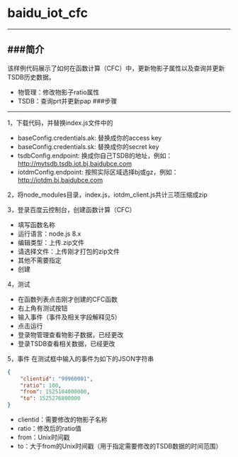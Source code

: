 # baidu_iot_cfc
----------
###简介
----------
该样例代码展示了如何在函数计算（CFC）中，更新物影子属性以及查询并更新TSDB历史数据。
- 物管理：修改物影子ratio属性
- TSDB：查询prt并更新pap
###步骤
----------
1，下载代码，并替换index.js文件中的
- baseConfig.credentials.ak: 替换成你的access key
- baseConfig.credentials.sk: 替换成你的secret key
- tsdbConfig.endpoint: 换成你自己TSDB的地址，例如： http://mytsdb.tsdb.iot.bj.baidubce.com
- iotdmConfig.endpoint: 按照实际区域选择bj或gz，例如：http://iotdm.bj.baidubce.com

2，将node_modules目录，index.js，iotdm_client.js共计三项压缩成zip

3，登录百度云控制台，创建函数计算（CFC）
- 填写函数名称
- 运行语言：node.js 8.x
- 编辑类型：上传.zip文件
- 请选择文件：上传刚才打包的zip文件
- 其他不需要指定
- 创建

4，测试
- 在函数列表点击刚才创建的CFC函数
- 右上角有测试按钮
- 输入事件（事件及相关字段解释见5）
- 点击运行
- 登录物管理查看物影子数据，已经更改
- 登录TSDB查看相关数据，已经更改

5，事件
在测试框中输入的事件为如下的JSON字符串
``` json
{
	"clientid": "99960001",
	"ratio": 100,
	"from": 1525104000000,
	"to": 1525276800000
}
```
- clientid：需要修改的物影子名称
- ratio：修改后的ratio值
- from：Unix时间戳
- to：大于from的Unix时间戳（用于指定需要修改的TSDB数据的时间范围）
